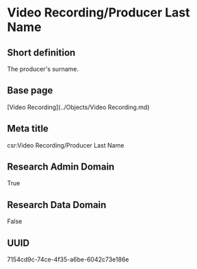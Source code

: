 # Video Recording/Producer Last Name
## Short definition
The producer's surname.
## Base page
[Video Recording](../Objects/Video Recording.md)
## Meta title
csr:Video Recording/Producer Last Name
## Research Admin Domain
True
## Research Data Domain
False
## UUID
7154cd9c-74ce-4f35-a6be-6042c73e186e
